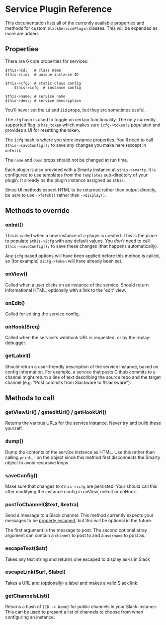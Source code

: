 # Service Plugin Reference

This documentation lists all of the currently available properties and methods
for custom `SlackServicePlugin` classes. This will be expanded as more are added.


## Properties

There are 6 core properties for services:

	$this->id;   # class name
	$this->iid;  # unique instance ID 

	$this->cfg;  # static class config
        $this->icfg  # instance config

	$this->name; # service name
	$this->desc; # service description

You'll never set the `id` and `iid` props, but they are sometimes useful.

The `cfg` hash is used to toggle on certain functionality. The only currently
supported flag is `has_token` which makes sure `icfg->token` is populated and
provides a UI for resetting the token.

The `icfg` hash is where you store instance properties. You'll need to call
`$this->saveConfig();` to save any changes you make here (except in `onInit`).

The `name` and `desc` props should not be changed at run time.

Each plugin is also provided with a Smarty instance at `$this->smarty`. It is 
configured to use templates from the `templates` sub-directory of your plugin.
It already hs the plugin instance assigned as `$this`.

Since UI methods expect HTML to be returned rather than output directly, be
usre to use `->fetch()` rather than `->display()`.


## Methods to override

### onInit()

This is called when a new instance of a plugin is created. This is the place to
populate `$this->icfg` with any default values. You _don't_ need to call
`$this->saveConfig();` to save these changes (that happens automatically).

Any `$cfg` based options will have been applied before this method is called,
so (for example) `$icfg->token` will have already been set.

### onView()

Called when a user clicks on an instance of the service. Should return informational
HTML, optionally with a link to the 'edit' view.

### onEdit()

Called for editing the service config.

### onHook($req)

Called when the service's webhook URL is requested, or by the replay-debugger.

### getLabel()

Should return a user-friendly description of the service instance, based on config 
information. For example, a service that posts Github commits to a channel might 
return a line of text describing the source repo and the target channel (e.g. "Post 
commits from Slackware to #slackware").


## Methods to call

### getViewUrl() / geteditUrl() / getHookUrl()

Returns the various URLs for the service instance. Never try and build these yourself.

### dump()

Dump the contents of the service instance as HTML. Use this rather than calling `print_r`
on the object since this method first disconnects the Smarty object to avoid recursive 
loops.

### saveConfig()

Make sure that changes to `$this->icfg` are persisted. Your should call this after 
modifying the instance config in onView, onEdit or onHook.

### postToChannel($text, $extra)

Send a message to a Slack channel. This method currently expects your messages to be 
[properly escaped](https://api.slack.com/docs/formatting), but this will be optional
in the future.

The first argument is the message to post. The second optional array argument can 
contain a `channel` to post to and a `username` to post as.

### escapeText($str)

Takes any text string and returns one escaped to display as-is in Slack

### escapeLink($url, $label)

Takes a URL and (optionally) a label and makes a valid Slack link.

### getChannelsList()

Returns a hash of `{ID -> Name}` for public channels in your Slack instance. This can
be used to present a list of channels to choose from when configuring an instance.

